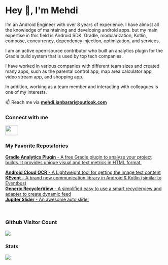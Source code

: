 <h1 align="left">Hey 👋, I'm Mehdi</h1>
<p align="left">I’m an Android Engineer with over 8 years of experience. I have almost all the knowledge of maintaining and developing android apps. but my main expertise in this field is Android SDK, Gradle, modularization, Kotlin, compose, concurrency, dependency injection, optimization, and services.
  
I am an active open-source contributor who built an analytics plugin for the Gradle build system that is used by top tech companies.
  
I have worked in various companies with different team sizes and created many apps, such as the parental control app, map area calculator app, video stream app, and shopping app.
  
In addition, working as a team member and interacting with colleagues is one of my interests.
</p>

📫 Reach me via **mehdi.janbarari@outlook.com**

<h3 align="left">Connect with me</h3>
<p align="left">
<a href="https://linkedin.com/in/mehdijanbarari" target="_blank"><img align="center" src="https://cdn.jsdelivr.net/npm/simple-icons@3.0.1/icons/linkedin.svg" height="30" width="40" /></a>

<br/>
<h3 align="left">My Favorite Repositories</h3>
<a href="https://github.com/janbarari/gradle-analytics-plugin" target="_blank"><strong>Gradle Analytics Plugin</strong> - A free Gradle plugin to analyze your project builds. It provides unique visual and text metrics in HTML format.</a>

<a href="https://github.com/janbarari/android-cloud-ocr" target="_blank"><strong>Android Cloud OCR</strong> - A Lightweight tool for getting the image text content</a>
<br/>
<a href="https://github.com/janbarari/KEvent" target="_blank"><strong>KEvent</strong> - A brand new communication library in Android & Kotlin (similar to Eventbus)</a>
<br/>
  <a href="https://github.com/janbarari/GenericRecyclerView"><strong>Generic RecyclerView</strong> - A simplified easy to use a smart recyclerview and adapter to create dynamic feed</a>
<br/>
<a href="https://github.com/janbarari/JupiterSlider"><strong>Jupiter Slider</strong> - An awesome auto slider</a>

<br/>
<p><strong><h3>Github Visitor Count</h3></strong>
<img src="https://profile-counter.glitch.me/janbarari/count.svg" />
</p>

<p><strong><h3>Stats</h3></strong>
<div class="row">
  <div class="col">
      <img src="https://github-readme-stats.vercel.app/api?username=janbarari&show_icons=true&locale=en" />
  </div>
</div>

